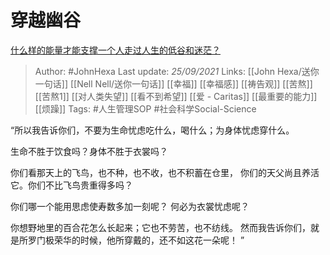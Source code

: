 # 穿越幽谷
[什么样的能量才能支撑一个人走过人生的低谷和迷茫？](https://www.zhihu.com/question/29064178/answer/2138370594)

> Author: #JohnHexa 
Last update: *25/09/2021* 
Links: [[John Hexa/送你一句话]] [[Nell Nell/送你一句话]] [[幸福]] [[幸福感]] [[祷告观]] [[苦熬]] [[苦熬1]] [[对人类失望]] [[看不到希望]] [[爱 - Caritas]] [[最重要的能力]] [[烦躁]]
Tags:  #人生管理SOP  #社会科学Social-Science 


“所以我告诉你们，不要为生命忧虑吃什么，喝什么；为身体忧虑穿什么。

生命不胜于饮食吗？身体不胜于衣裳吗？

你们看那天上的飞鸟，也不种，也不收，也不积蓄在仓里， 你们的天父尚且养活它。你们不比飞鸟贵重得多吗？

你们哪一个能用思虑使寿数多加一刻呢？ 何必为衣裳忧虑呢？

你想野地里的百合花怎么长起来；它也不劳苦，也不纺线。 然而我告诉你们，就是所罗门极荣华的时候，他所穿戴的，还不如这花一朵呢！ ”
